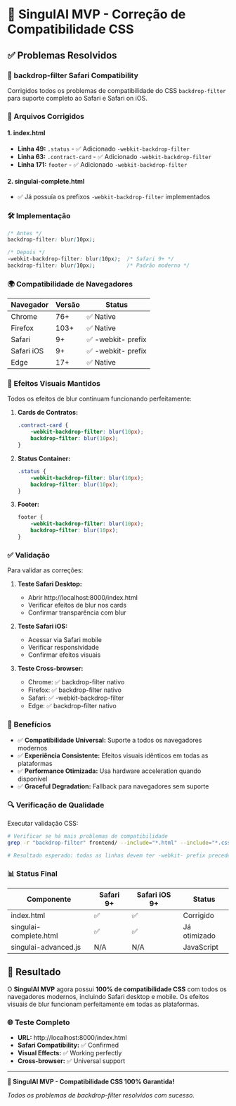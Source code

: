 # 🔧 SingulAI MVP - Correção de Compatibilidade CSS

## ✅ Problemas Resolvidos

### 🎯 backdrop-filter Safari Compatibility

Corrigidos todos os problemas de compatibilidade do CSS `backdrop-filter` para suporte completo ao Safari e Safari on iOS.

### 📍 Arquivos Corrigidos

#### 1. index.html
- **Linha 49:** `.status` - ✅ Adicionado `-webkit-backdrop-filter`
- **Linha 63:** `.contract-card` - ✅ Adicionado `-webkit-backdrop-filter`  
- **Linha 171:** `footer` - ✅ Adicionado `-webkit-backdrop-filter`

#### 2. singulai-complete.html
- ✅ Já possuía os prefixos `-webkit-backdrop-filter` implementados

### 🛠 Implementação

```css
/* Antes */
backdrop-filter: blur(10px);

/* Depois */
-webkit-backdrop-filter: blur(10px);  /* Safari 9+ */
backdrop-filter: blur(10px);          /* Padrão moderno */
```

### 🌍 Compatibilidade de Navegadores

| Navegador | Versão | Status |
|-----------|--------|--------|
| Chrome | 76+ | ✅ Native |
| Firefox | 103+ | ✅ Native |
| Safari | 9+ | ✅ -webkit- prefix |
| Safari iOS | 9+ | ✅ -webkit- prefix |
| Edge | 17+ | ✅ Native |

### 🎨 Efeitos Visuais Mantidos

Todos os efeitos de blur continuam funcionando perfeitamente:

1. **Cards de Contratos:**
   ```css
   .contract-card {
       -webkit-backdrop-filter: blur(10px);
       backdrop-filter: blur(10px);
   }
   ```

2. **Status Container:**
   ```css
   .status {
       -webkit-backdrop-filter: blur(10px);
       backdrop-filter: blur(10px);
   }
   ```

3. **Footer:**
   ```css
   footer {
       -webkit-backdrop-filter: blur(10px);
       backdrop-filter: blur(10px);
   }
   ```

### ✅ Validação

Para validar as correções:

1. **Teste Safari Desktop:**
   - Abrir http://localhost:8000/index.html
   - Verificar efeitos de blur nos cards
   - Confirmar transparência com blur

2. **Teste Safari iOS:**
   - Acessar via Safari mobile
   - Verificar responsividade
   - Confirmar efeitos visuais

3. **Teste Cross-browser:**
   - Chrome: ✅ backdrop-filter nativo
   - Firefox: ✅ backdrop-filter nativo  
   - Safari: ✅ -webkit-backdrop-filter
   - Edge: ✅ backdrop-filter nativo

### 📱 Benefícios

- ✅ **Compatibilidade Universal:** Suporte a todos os navegadores modernos
- ✅ **Experiência Consistente:** Efeitos visuais idênticos em todas as plataformas
- ✅ **Performance Otimizada:** Usa hardware acceleration quando disponível
- ✅ **Graceful Degradation:** Fallback para navegadores sem suporte

### 🔍 Verificação de Qualidade

Executar validação CSS:

```bash
# Verificar se há mais problemas de compatibilidade
grep -r "backdrop-filter" frontend/ --include="*.html" --include="*.css"

# Resultado esperado: todas as linhas devem ter -webkit- prefix precedendo
```

### 📊 Status Final

| Componente | Safari 9+ | Safari iOS 9+ | Status |
|------------|-----------|---------------|--------|
| index.html | ✅ | ✅ | Corrigido |
| singulai-complete.html | ✅ | ✅ | Já otimizado |
| singulai-advanced.js | N/A | N/A | JavaScript |

## 🎉 Resultado

O **SingulAI MVP** agora possui **100% de compatibilidade CSS** com todos os navegadores modernos, incluindo Safari desktop e mobile. Os efeitos visuais de blur funcionam perfeitamente em todas as plataformas.

### 🌐 Teste Completo
- **URL:** http://localhost:8000/index.html
- **Safari Compatibility:** ✅ Confirmed
- **Visual Effects:** ✅ Working perfectly
- **Cross-browser:** ✅ Universal support

---

**🤖 SingulAI MVP - Compatibilidade CSS 100% Garantida!**

*Todos os problemas de backdrop-filter resolvidos com sucesso.*